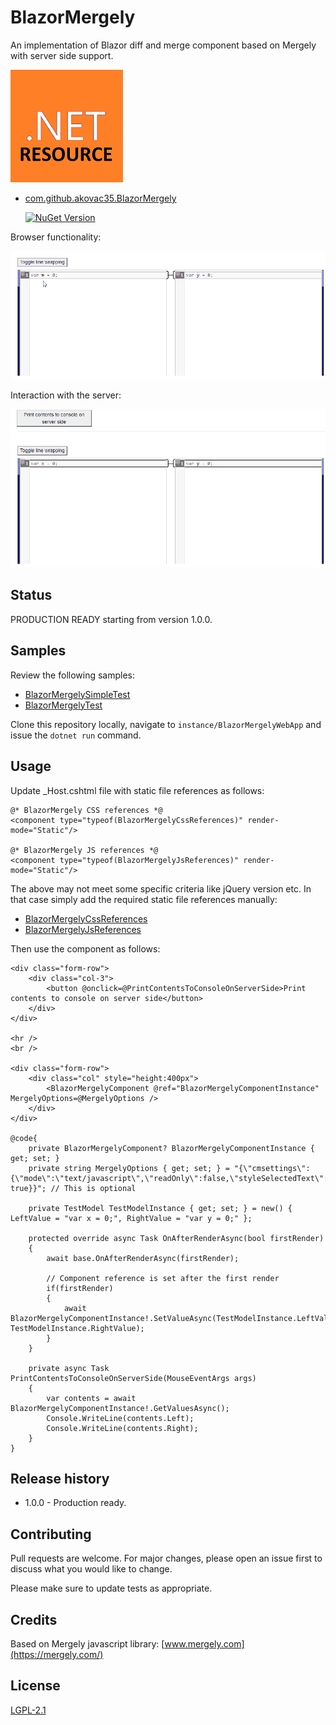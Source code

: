 # BlazorMergely

An implementation of Blazor diff and merge component based on Mergely with server side support.

![this](Resources/.NET_Core_Logo_small.png)

* [com.github.akovac35.BlazorMergely](https://www.nuget.org/packages/com.github.akovac35.BlazorMergely/)

	[![NuGet Version](http://img.shields.io/nuget/v/com.github.akovac35.BlazorMergely.svg?style=flat)](https://www.nuget.org/packages/com.github.akovac35.BlazorMergely/)

Browser functionality:

![this](Resources/simple-showcase.gif)

Interaction with the server:

![this](Resources/save-to-server-console.gif)

## Status

PRODUCTION READY starting from version 1.0.0.

## Samples

Review the following samples:

* [BlazorMergelySimpleTest](instance/BlazorMergelyWebApp/Pages/BlazorMergelySimpleTest.razor)
* [BlazorMergelyTest](instance/BlazorMergelyWebApp/Pages/BlazorMergelyTest.razor)

Clone this repository locally, navigate to `instance/BlazorMergelyWebApp` and issue the `dotnet run` command.

## Usage

Update _Host.cshtml file with static file references as follows:

```cshtml
@* BlazorMergely CSS references *@
<component type="typeof(BlazorMergelyCssReferences)" render-mode="Static"/>

@* BlazorMergely JS references *@
<component type="typeof(BlazorMergelyJsReferences)" render-mode="Static"/>
```

The above may not meet some specific criteria like jQuery version etc. In that case simply add the required static file references manually:

* [BlazorMergelyCssReferences](src/com.github.akovac35.BlazorMergely/BlazorMergelyCssReferences.razor)
* [BlazorMergelyJsReferences](src/com.github.akovac35.BlazorMergely/BlazorMergelyJsReferences.cs)

Then use the component as follows:

```razor
<div class="form-row">
	<div class="col-3">
		<button @onclick=@PrintContentsToConsoleOnServerSide>Print contents to console on server side</button>
	</div>
</div>

<hr />
<br />

<div class="form-row">
	<div class="col" style="height:400px">
		<BlazorMergelyComponent @ref="BlazorMergelyComponentInstance" MergelyOptions=@MergelyOptions />
	</div>
</div>

@code{
	private BlazorMergelyComponent? BlazorMergelyComponentInstance { get; set; }
	private string MergelyOptions { get; set; } = "{\"cmsettings\":{\"mode\":\"text/javascript\",\"readOnly\":false,\"styleSelectedText\": true}}"; // This is optional
	
	private TestModel TestModelInstance { get; set; } = new() { LeftValue = "var x = 0;", RightValue = "var y = 0;" };

	protected override async Task OnAfterRenderAsync(bool firstRender)
	{
		await base.OnAfterRenderAsync(firstRender);
		
		// Component reference is set after the first render
		if(firstRender)
		{
			await BlazorMergelyComponentInstance!.SetValueAsync(TestModelInstance.LeftValue, TestModelInstance.RightValue);
		}
	}

	private async Task PrintContentsToConsoleOnServerSide(MouseEventArgs args)
	{
		var contents = await BlazorMergelyComponentInstance!.GetValuesAsync();
		Console.WriteLine(contents.Left);
		Console.WriteLine(contents.Right);
	}
}
```

## Release history

* 1.0.0 - Production ready.

## Contributing

Pull requests are welcome. For major changes, please open an issue first to discuss what you would like to change.

Please make sure to update tests as appropriate.

## Credits

Based on Mergely javascript library: [www.mergely.com](https://mergely.com/)

## License
[LGPL-2.1](LICENSE)